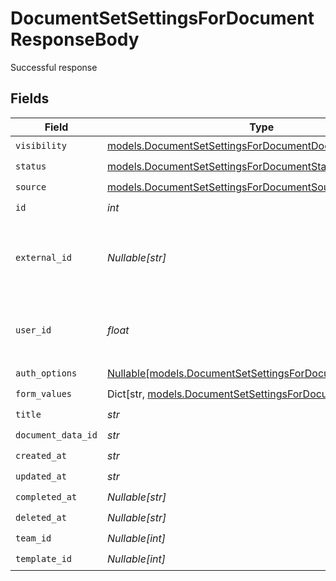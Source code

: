 # DocumentSetSettingsForDocumentResponseBody

Successful response


## Fields

| Field                                                                                                                      | Type                                                                                                                       | Required                                                                                                                   | Description                                                                                                                |
| -------------------------------------------------------------------------------------------------------------------------- | -------------------------------------------------------------------------------------------------------------------------- | -------------------------------------------------------------------------------------------------------------------------- | -------------------------------------------------------------------------------------------------------------------------- |
| `visibility`                                                                                                               | [models.DocumentSetSettingsForDocumentDocumentsVisibility](../models/documentsetsettingsfordocumentdocumentsvisibility.md) | :heavy_check_mark:                                                                                                         | N/A                                                                                                                        |
| `status`                                                                                                                   | [models.DocumentSetSettingsForDocumentStatus](../models/documentsetsettingsfordocumentstatus.md)                           | :heavy_check_mark:                                                                                                         | N/A                                                                                                                        |
| `source`                                                                                                                   | [models.DocumentSetSettingsForDocumentSource](../models/documentsetsettingsfordocumentsource.md)                           | :heavy_check_mark:                                                                                                         | N/A                                                                                                                        |
| `id`                                                                                                                       | *int*                                                                                                                      | :heavy_check_mark:                                                                                                         | N/A                                                                                                                        |
| `external_id`                                                                                                              | *Nullable[str]*                                                                                                            | :heavy_check_mark:                                                                                                         | A custom external ID you can use to identify the document.                                                                 |
| `user_id`                                                                                                                  | *float*                                                                                                                    | :heavy_check_mark:                                                                                                         | The ID of the user that created this document.                                                                             |
| `auth_options`                                                                                                             | [Nullable[models.DocumentSetSettingsForDocumentAuthOptions]](../models/documentsetsettingsfordocumentauthoptions.md)       | :heavy_check_mark:                                                                                                         | N/A                                                                                                                        |
| `form_values`                                                                                                              | Dict[str, [models.DocumentSetSettingsForDocumentFormValues](../models/documentsetsettingsfordocumentformvalues.md)]        | :heavy_check_mark:                                                                                                         | N/A                                                                                                                        |
| `title`                                                                                                                    | *str*                                                                                                                      | :heavy_check_mark:                                                                                                         | N/A                                                                                                                        |
| `document_data_id`                                                                                                         | *str*                                                                                                                      | :heavy_check_mark:                                                                                                         | N/A                                                                                                                        |
| `created_at`                                                                                                               | *str*                                                                                                                      | :heavy_check_mark:                                                                                                         | N/A                                                                                                                        |
| `updated_at`                                                                                                               | *str*                                                                                                                      | :heavy_check_mark:                                                                                                         | N/A                                                                                                                        |
| `completed_at`                                                                                                             | *Nullable[str]*                                                                                                            | :heavy_check_mark:                                                                                                         | N/A                                                                                                                        |
| `deleted_at`                                                                                                               | *Nullable[str]*                                                                                                            | :heavy_check_mark:                                                                                                         | N/A                                                                                                                        |
| `team_id`                                                                                                                  | *Nullable[int]*                                                                                                            | :heavy_check_mark:                                                                                                         | N/A                                                                                                                        |
| `template_id`                                                                                                              | *Nullable[int]*                                                                                                            | :heavy_check_mark:                                                                                                         | N/A                                                                                                                        |